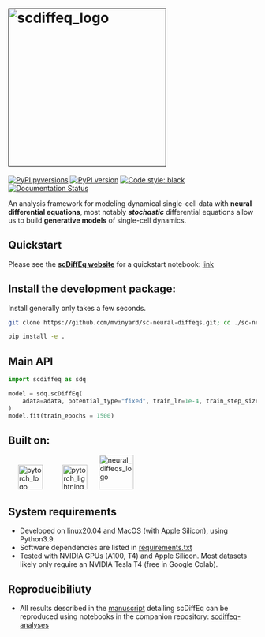 # <a href=""><img src=/docs/images/scdiffeq_logo.png alt="scdiffeq_logo" width="320" />

[![PyPI pyversions](https://img.shields.io/pypi/pyversions/scdiffeq.svg)](https://pypi.python.org/pypi/scdiffeq/)
[![PyPI version](https://badge.fury.io/py/scdiffeq.svg)](https://badge.fury.io/py/scdiffeq)
[![Code style: black](https://img.shields.io/badge/code%20style-black-000000.svg)](https://github.com/psf/black)
[![Documentation Status](https://readthedocs.org/projects/scdiffeq/badge/?version=latest)](https://docs.scdiffeq.com/en/latest/?badge=latest)


An analysis framework for modeling dynamical single-cell data with **neural differential equations**, most notably ***stochastic*** differential equations  allow us to build **generative models** of single-cell dynamics.

## Quickstart

Please see the [**scDiffEq website**](https://docs.scdiffeq.com/en/latest/index.html) for a quickstart notebook: [link](https://docs.scdiffeq.com/en/latest/_notebooks/quickstart.html)

## Install the development package:

Install generally only takes a few seconds.

```BASH
git clone https://github.com/mvinyard/sc-neural-diffeqs.git; cd ./sc-neural-diffeqs;

pip install -e .
```

## Main API
  
```python
import scdiffeq as sdq

model = sdq.scDiffEq(
    adata=adata, potential_type="fixed", train_lr=1e-4, train_step_size=1200
)
model.fit(train_epochs = 1500)
```
  

## Built on:
<img width="50" hspace="20" alt="pytorch_logo" href="https://pytorch.org/" src="https://user-images.githubusercontent.com/47393421/187940001-61655a05-5393-419a-be96-75d11f233d6e.png"><img width="50" href="https://www.pytorchlightning.ai/" hspace="20" alt="pytorch_lightning_logo" src="https://user-images.githubusercontent.com/47393421/187939281-19139d2c-84fe-47b8-a77c-b87e04feca36.png">
<img width="70" href="https://github.com/mvinyard/neural-diffeqs" alt="neural_diffeqs_logo" src="https://user-images.githubusercontent.com/47393421/187945512-c6b9e9e9-92ca-4578-bbbc-f2216727b0e9.png">


## System requirements
- Developed on linux20.04 and MacOS (with Apple Silicon), using Python3.9.
- Software dependencies are listed in [requirements.txt](./requirements.txt)
- Tested with NVIDIA GPUs (A100, T4) and Apple Silicon. Most datasets likely only require an NVIDIA Tesla T4 (free in Google Colab).

## Reproducibiliuty
- All results described in the [manuscript](https://www.biorxiv.org/content/10.1101/2023.12.06.570508v2) detailing scDiffEq can be reproduced using notebooks in the companion repository: [scdiffeq-analyses](https://github.com/scDiffEq/scdiffeq-analyses)
